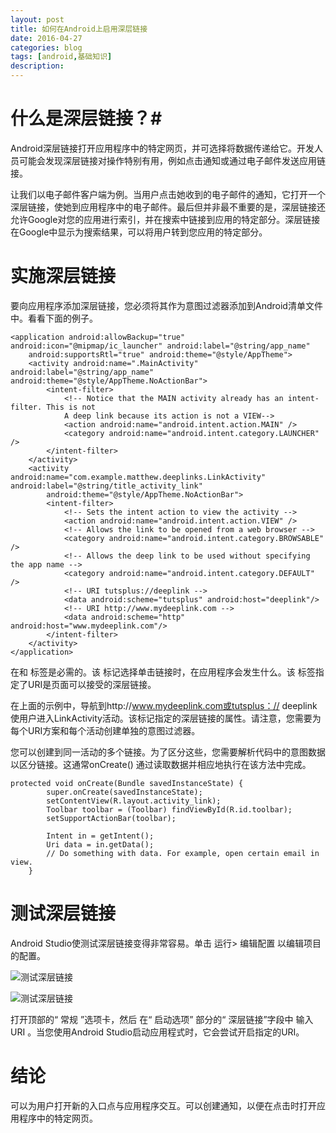 ```yaml
---
layout: post
title: 如何在Android上启用深层链接
date: 2016-04-27
categories: blog
tags: [android,基础知识]
description: 
---
```


# 什么是深层链接？#

Android深层链接打开应用程序中的特定网页，并可选择将数据传递给它。开发人员可能会发现深层链接对操作特别有用，例如点击通知或通过电子邮件发送应用链接。

让我们以电子邮件客户端为例。当用户点击她收到的电子邮件的通知，它打开一个深层链接，使她到应用程序中的电子邮件。最后但并非最不重要的是，深层链接还允许Google对您的应用进行索引，并在搜索中链接到应用的特定部分。深层链接在Google中显示为搜索结果，可以将用户转到您应用的特定部分。

# 实施深层链接 #

要向应用程序添加深层链接，您必须将其作为意图过滤器添加到Android清单文件中。看看下面的例子。


	<application android:allowBackup="true" android:icon="@mipmap/ic_launcher" android:label="@string/app_name"
	    android:supportsRtl="true" android:theme="@style/AppTheme">
	    <activity android:name=".MainActivity" android:label="@string/app_name" android:theme="@style/AppTheme.NoActionBar">
	        <intent-filter>
	            <!-- Notice that the MAIN activity already has an intent-filter. This is not
	            A deep link because its action is not a VIEW-->
	            <action android:name="android.intent.action.MAIN" />
	            <category android:name="android.intent.category.LAUNCHER" />
	        </intent-filter>
	    </activity>
	    <activity android:name="com.example.matthew.deeplinks.LinkActivity" android:label="@string/title_activity_link"
	        android:theme="@style/AppTheme.NoActionBar">
	        <intent-filter>
	            <!-- Sets the intent action to view the activity -->
	            <action android:name="android.intent.action.VIEW" />
	            <!-- Allows the link to be opened from a web browser -->
	            <category android:name="android.intent.category.BROWSABLE" />
	            <!-- Allows the deep link to be used without specifying the app name -->
	            <category android:name="android.intent.category.DEFAULT" />
	            <!-- URI tutsplus://deeplink -->
	            <data android:scheme="tutsplus" android:host="deeplink"/>
	            <!-- URI http://www.mydeeplink.com -->
	            <data android:scheme="http" android:host="www.mydeeplink.com"/>
	        </intent-filter>
	    </activity>
	</application>

在<action>和<data> 标签是必需的。该<action> 标记选择单击链接时，在应用程序会发生什么。该<data> 标签指定了URI是页面可以接受的深层链接。

在上面的示例中，导航到http://www.mydeeplink.com或tutsplus：// deeplink使用户进入LinkActivity活动。该<category>标记指定的深层链接的属性。请注意，您需要为每个URI方案和每个活动创建单独的意图过滤器。

您可以创建到同一活动的多个链接。为了区分这些，您需要解析代码中的意图数据以区分链接。这通常onCreate() 通过读取数据并相应地执行在该方法中完成。

	protected void onCreate(Bundle savedInstanceState) {
	        super.onCreate(savedInstanceState);
	        setContentView(R.layout.activity_link);
	        Toolbar toolbar = (Toolbar) findViewById(R.id.toolbar);
	        setSupportActionBar(toolbar);
	 
	        Intent in = getIntent();
	        Uri data = in.getData();
	        // Do something with data. For example, open certain email in view.
	    }

# 测试深层链接 #

Android Studio使测试深层链接变得非常容易。单击  运行>  编辑配置  以编辑项目的配置。

![测试深层链接](https://cms-assets.tutsplus.com/uploads/users/41/posts/26317/image/android-deep-links-1.jpg)

![测试深层链接](https://cms-assets.tutsplus.com/uploads/users/41/posts/26317/image/android-deep-links-2.jpg)

打开顶部的“  常规 ”选项卡，然后 在“ 启动选项”  部分的“ 深层链接”字段中  输入URI  。当您使用Android Studio启动应用程式时，它会尝试开启指定的URI。

# 结论 #

可以为用户打开新的入口点与应用程序交互。可以创建通知，以便在点击时打开应用程序中的特定网页。